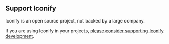<script setup>
import heart from '/assets/svg/heart.svg?raw'
</script>

## Support Iconify

<section class="intro-sponsor">
    <div v-html="heart"></div>
    <div>
        <p>
            Iconify is an open source project, not backed by a large company.
        </p>
        <p>
            If you are using Iconify in your projects,
            <a href="/sponsors/">please consider supporting Iconify development</a>.
        </p>
    </div>
</section>
